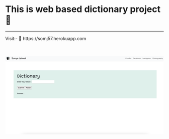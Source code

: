 # This is web based dictionary project 🚀
<hr>
Visit:- 🔗 https://somj57.herokuapp.com
<br><br><br>

<img src="https://raw.githubusercontent.com/somj57/Dictionary/master/Screenshot%202020-12-19%20at%208.00.38%20AM.png"></img>
